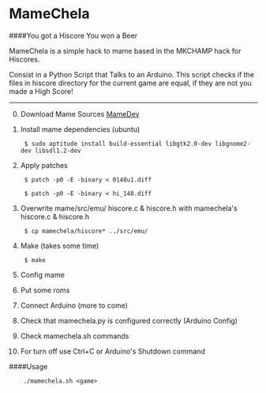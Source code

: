 # MameChela
####You got a Hiscore You won a Beer

MameChela is a simple hack to mame based in the MKCHAMP hack for Hiscores.

Consist in a Python Script that Talks to an Arduino. This script checks if the files in hiscore directory for the current game are equal, if they are not you made a High Score!
***

0. Download Mame Sources
<a href= "http://mamedev.org/">MameDev</a>

1. Install mame dependencies (ubuntu)

		$ sudo aptitude install build-essential libgtk2.0-dev libgnome2-dev libsdl1.2-dev

2. Apply patches

		$ patch -p0 -E -binary < 0148u1.diff

		$ patch -p0 -E -binary < hi_148.diff

3. Overwrite mame/src/emu/ hiscore.c & hiscore.h with mamechela's hiscore.c & hiscore.h

		$ cp mamechela/hiscore* ../src/emu/


4. Make (takes some time)

		$ make

5. Config mame
6. Put some roms

7. Connect Arduino (more to come)

8. Check that mamechela.py is configured correctly (Arduino Config)

9. Check mamechela.sh commands

10. For turn off use Ctrl+C or Arduino's Shutdown command

####Usage

		./mamechela.sh <game> 

